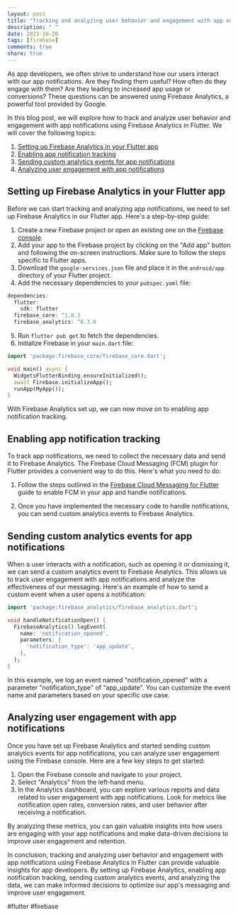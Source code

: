 ```yaml
---
layout: post
title: "Tracking and analyzing user behavior and engagement with app notifications using Firebase Analytics in Flutter"
description: " "
date: 2023-10-20
tags: [firebase]
comments: true
share: true
---
```


As app developers, we often strive to understand how our users interact with our app notifications. Are they finding them useful? How often do they engage with them? Are they leading to increased app usage or conversions? These questions can be answered using Firebase Analytics, a powerful tool provided by Google.

In this blog post, we will explore how to track and analyze user behavior and engagement with app notifications using Firebase Analytics in Flutter. We will cover the following topics:

1. [Setting up Firebase Analytics in your Flutter app](#setting-up-firebase-analytics-in-your-flutter-app)
2. [Enabling app notification tracking](#enabling-app-notification-tracking)
3. [Sending custom analytics events for app notifications](#sending-custom-analytics-events-for-app-notifications)
4. [Analyzing user engagement with app notifications](#analyzing-user-engagement-with-app-notifications)

## Setting up Firebase Analytics in your Flutter app

Before we can start tracking and analyzing app notifications, we need to set up Firebase Analytics in our Flutter app. Here's a step-by-step guide:

1. Create a new Firebase project or open an existing one on the [Firebase console](https://console.firebase.google.com/).
2. Add your app to the Firebase project by clicking on the "Add app" button and following the on-screen instructions. Make sure to follow the steps specific to Flutter apps.
3. Download the `google-services.json` file and place it in the `android/app` directory of your Flutter project.
4. Add the necessary dependencies to your `pubspec.yaml` file:

```dart
dependencies:
  flutter:
    sdk: flutter
  firebase_core: ^1.0.3
  firebase_analytics: ^8.3.0
```

5. Run `flutter pub get` to fetch the dependencies.
6. Initialize Firebase in your `main.dart` file:

```dart
import 'package:firebase_core/firebase_core.dart';

void main() async {
  WidgetsFlutterBinding.ensureInitialized();
  await Firebase.initializeApp();
  runApp(MyApp());
}
```

With Firebase Analytics set up, we can now move on to enabling app notification tracking.

## Enabling app notification tracking

To track app notifications, we need to collect the necessary data and send it to Firebase Analytics. The Firebase Cloud Messaging (FCM) plugin for Flutter provides a convenient way to do this. Here's what you need to do:

1. Follow the steps outlined in the [Firebase Cloud Messaging for Flutter](https://firebase.flutter.dev/docs/messaging/overview/) guide to enable FCM in your app and handle notifications.

2. Once you have implemented the necessary code to handle notifications, you can send custom analytics events to Firebase Analytics. 

## Sending custom analytics events for app notifications

When a user interacts with a notification, such as opening it or dismissing it, we can send a custom analytics event to Firebase Analytics. This allows us to track user engagement with app notifications and analyze the effectiveness of our messaging. Here's an example of how to send a custom event when a user opens a notification:

```dart
import 'package:firebase_analytics/firebase_analytics.dart';

void handleNotificationOpen() {
  FirebaseAnalytics().logEvent(
    name: 'notification_opened',
    parameters: {
      'notification_type': 'app_update',
    },
  );
}
```

In this example, we log an event named "notification_opened" with a parameter "notification_type" of "app_update". You can customize the event name and parameters based on your specific use case.

## Analyzing user engagement with app notifications

Once you have set up Firebase Analytics and started sending custom analytics events for app notifications, you can analyze user engagement using the Firebase console. Here are a few key steps to get started:

1. Open the Firebase console and navigate to your project.
2. Select "Analytics" from the left-hand menu.
3. In the Analytics dashboard, you can explore various reports and data related to user engagement with app notifications. Look for metrics like notification open rates, conversion rates, and user behavior after receiving a notification.
   
By analyzing these metrics, you can gain valuable insights into how users are engaging with your app notifications and make data-driven decisions to improve user engagement and retention.

In conclusion, tracking and analyzing user behavior and engagement with app notifications using Firebase Analytics in Flutter can provide valuable insights for app developers. By setting up Firebase Analytics, enabling app notification tracking, sending custom analytics events, and analyzing the data, we can make informed decisions to optimize our app's messaging and improve user engagement.

#flutter #firebase